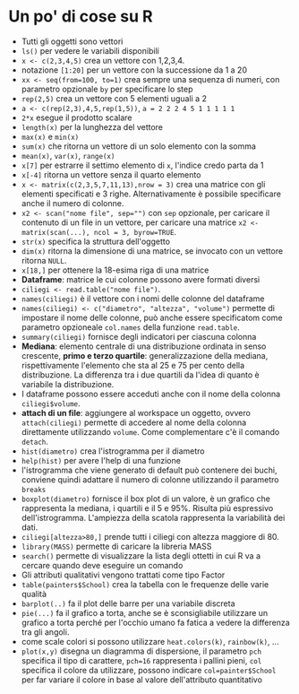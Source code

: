 # Un po' di cose su R

- Tutti gli oggetti sono vettori
- `ls()` per vedere le variabili disponibili
- `x <- c(2,3,4,5)` crea un vettore con 1,2,3,4.
- notazione `[1:20]` per un vettore con la successione da 1 a 20
- `xx <- seq(from=100, to=1)` crea sempre una sequenza di numeri, con parametro opzionale `by` per specificare lo step
- `rep(2,5)` crea un vettore con 5 elementi uguali a 2
- `a <- c(rep(2,3),4,5,rep(1,5))`, `a = 2 2 2 4 5 1 1 1 1 1`
- `2*x` esegue il prodotto scalare
- `length(x)` per la lunghezza del vettore
- `max(x)` e `min(x)`
- `sum(x)` che ritorna un vettore di un solo elemento con la somma
- `mean(x)`, `var(x)`, `range(x)`
- `x[7]` per estrarre il settimo elemento di `x`, l'indice credo parta da 1
- `x[-4]` ritorna un vettore senza il quarto elemento
- `x <- matrix(c(2,3,5,7,11,13),nrow = 3)` crea una matrice con gli elementi specificati e 3 righe. Alternativamente è possibile specificare anche il numero di colonne.
- `x2 <- scan("nome file", sep="")` con `sep` opzionale, per caricare il contenuto di un file in un vettore, per caricare una matrice `x2 <- matrix(scan(...), ncol = 3, byrow=TRUE`.
- `str(x)` specifica la struttura dell'oggetto
- `dim(x)` ritorna la dimensione di una matrice, se invocato con un vettore ritorna `NULL`.
- `x[18,]` per ottenere la 18-esima riga di una matrice
- **Dataframe**: matrice le cui colonne possono avere formati diversi
- `ciliegi <- read.table("nome file")`.
- `names(ciliegi)` è il vettore con i nomi delle colonne del dataframe
- `names(ciliegi) <- c("diametro", "altezza", "volume")` permette di impostare il nome delle colonne, può anche essere specificatom come parametro opzioneale `col.names` della funzione `read.table`.
- `summary(ciliegi)` fornisce degli indicatori per ciascuna colonna
- **Mediana**: elemento centrale di una distribuzione ordinata in senso crescente, **primo e terzo quartile**: generalizzazione della mediana, rispettivamente l'elemento che sta al 25 e 75 per cento della distribuzione. La differenza tra i due quartili da l'idea di quanto è variabile la distribuzione.
- I dataframe possono essere acceduti anche con il nome della colonna `ciliegi$volume`.
- **attach di un file**: aggiungere al workspace un oggetto, ovvero `attach(ciliegi)` permette di accedere al nome della colonna direttamente utilizzando `volume`. Come complementare c'è il comando `detach`.
- `hist(diametro)` crea l'istrogramma per il diametro
- `help(hist)` per avere l'help di una funzione
- l'istrogramma che viene generato di default può contenere dei buchi, conviene quindi adattare il numero di colonne utilizzando il parametro `breaks`
- `boxplot(diametro)` fornisce il box plot di un valore, è un grafico che rappresenta la mediana, i quartili e il 5 e 95%. Risulta più espressivo dell'istrogramma. L'ampiezza della scatola rappresenta la variabilità dei dati.
- `ciliegi[altezza>80,]` prende tutti i ciliegi con altezza maggiore di 80.
- `library(MASS)` permette di caricare la libreria MASS
- `search()` permette di visualizzare la lista degli ottetti in cui R va a cercare quando deve eseguire un comando
- Gli attributi qualitativi vengono trattati come tipo Factor
- `table(painters$School)` crea la tabella con le frequenze delle varie  qualità
- `barplot(..)` fa il plot delle barre per una variabile discreta
- `pie(...)` fa il grafico a torta, anche se è sconsigliabile utilizzare un grafico a torta perché per l'occhio umano fa fatica a vedere la differenza tra gli angoli.
- come scale colori si possono utilizzare `heat.colors(k)`, `rainbow(k)`, ...
- `plot(x,y)` disegna un diagramma di dispersione, il parametro `pch` specifica il tipo di carattere, `pch=16` rappresenta i pallini pieni, `col` specifica il colore da utilizzare, possono indicare `col=painter$School` per far variare il colore in base al valore dell'attributo quantitativo